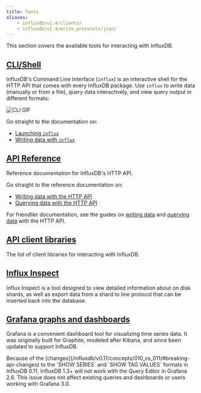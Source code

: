 ```yaml
---
title: Tools
aliases:
    - influxdb/v1.4/clients/
    - influxdb/v1.4/write_protocols/json/
---
```


This section covers the available tools for interacting with InfluxDB.

## [CLI/Shell](/influxdb/v1.4/tools/shell/)

InfluxDB's Command Line Interface (`influx`) is an interactive shell for the
HTTP API that comes with every InfluxDB package.
Use `influx` to write data (manually or from a file), query data interactively,
and view query output in different formats:

![CLI GIF](/img/influxdb/cli-1.0-beta.gif)

Go straight to the documentation on:

* [Launching `influx`](/influxdb/v1.4/tools/shell/#launch-influx)
* [Writing data with `influx`](/influxdb/v1.4/tools/shell/#write-data-to-influxdb-with-insert)

## [API Reference](/influxdb/v1.4/tools/api/)

Reference documentation for InfluxDB's HTTP API.

Go straight to the reference documentation on:

* [Writing data with the HTTP API](/influxdb/v1.4/tools/api/#write)
* [Querying data with the HTTP API](/influxdb/v1.4/tools/api/#query)

For friendlier documentation, see the guides on
[writing data](/influxdb/v1.4/guides/writing_data/) and
[querying data](/influxdb/v1.4/guides/querying_data/) with the HTTP API.

## [API client libraries](/influxdb/v1.4/tools/api_client_libraries/)

The list of client libraries for interacting with InfluxDB.

## [Influx Inspect](/influxdb/v1.4/tools/influx_inspect/)

Influx Inspect is a tool designed to view detailed information about on disk shards, as well as export data from a shard to line protocol that can be inserted back into the database.

## [Grafana graphs and dashboards](http://docs.grafana.org/datasources/influxdb/)

Grafana is a convenient dashboard tool for visualizing time series data.
It was originally built for Graphite, modeled after Kibana, and since been updated to support InfluxDB.

<dt> Because of the [changes](/influxdb/v0.11/concepts/010_vs_011/#breaking-api-changes) to the `SHOW SERIES` and `SHOW TAG VALUES` formats in InfluxDB 0.11, InfluxDB 1.3+ will not work with the Query Editor in Grafana 2.6.
This issue does not affect existing queries and dashboards or users working with Grafana 3.0. </dt>
